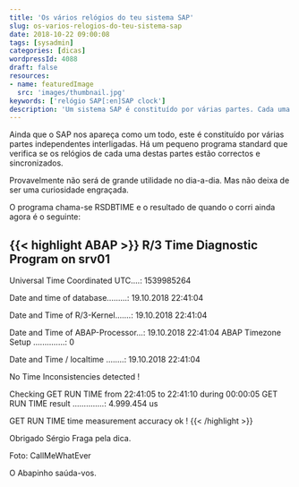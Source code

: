 ```yaml
---
title: 'Os vários relógios do teu sistema SAP'
slug: os-varios-relogios-do-teu-sistema-sap
date: 2018-10-22 09:00:08
tags: [sysadmin]
categories: [dicas]
wordpressId: 4088
draft: false
resources:
- name: featuredImage
  src: 'images/thumbnail.jpg'
keywords: ['relógio SAP[:en]SAP clock']
description: 'Um sistema SAP é constituído por várias partes. Cada uma tem um relógio e convém que estes estejam sincronizados. Há um programa standard para os testar.'
---
```

Ainda que o SAP nos apareça como um todo, este é constituído por várias partes independentes interligadas. Há um pequeno programa standard que verifica se os relógios de cada uma destas partes estão correctos e sincronizados.

Provavelmente não será de grande utilidade no dia-a-dia. Mas não deixa de ser uma curiosidade engraçada.

<!--more-->

O programa chama-se RSDBTIME e o resultado de quando o corri ainda agora é o seguinte:


{{< highlight ABAP >}}
R/3 Time Diagnostic Program on srv01
------------------------------------

Universal Time Coordinated UTC....: 1539985264

Date and time of database.........: 19.10.2018 22:41:04

Date and Time of R/3-Kernel.......: 19.10.2018 22:41:04

Date and Time of ABAP-Processor...: 19.10.2018 22:41:04
ABAP Timezone Setup ..............:     0

Date and Time / localtime ........: 19.10.2018 22:41:04

No Time Inconsistencies detected !

Checking GET RUN TIME from 22:41:05 to 22:41:10 during 00:00:05
GET RUN TIME result ..............:  4.999.454  us

GET RUN TIME time measurement accuracy ok !
{{< /highlight >}}

Obrigado Sérgio Fraga pela dica.

Foto: CallMeWhatEver

O Abapinho saúda-vos.
